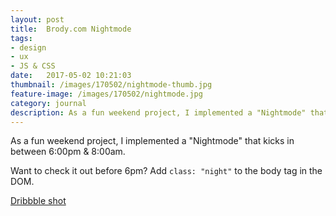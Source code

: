 ```yaml
---
layout: post
title:  Brody.com Nightmode
tags:
- design
- ux
- JS & CSS
date:   2017-05-02 10:21:03
thumbnail: /images/170502/nightmode-thumb.jpg
feature-image: /images/170502/nightmode.jpg
category: journal
description: As a fun weekend project, I implemented a "Nightmode" that kicks in between 6:00pm & 8:00am.
---
```


As a fun weekend project, I implemented a "Nightmode" that kicks in between 6:00pm & 8:00am.  

Want to check it out before 6pm? Add `class: "night"` to the body tag in the DOM.

[Dribbble shot](https://dribbble.com/shots/3453321-Night-Mode-Brody-com)
